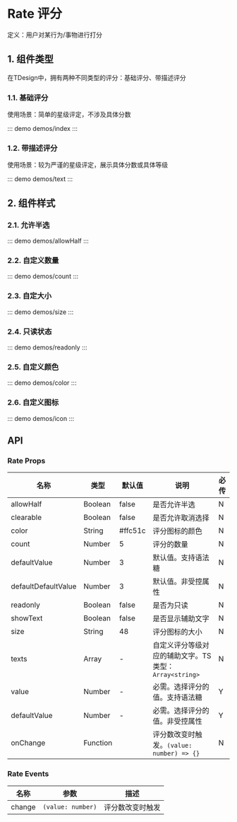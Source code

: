 # Rate 评分

定义：用户对某行为/事物进行打分

## 1. 组件类型

在TDesign中，拥有两种不同类型的评分：基础评分、带描述评分

### 1.1. 基础评分

使用场景：简单的星级评定，不涉及具体分数

::: demo demos/index
:::


### 1.2. 带描述评分

使用场景：较为严谨的星级评定，展示具体分数或具体等级

::: demo demos/text
:::


## 2. 组件样式

### 2.1. 允许半选

::: demo demos/allowHalf
:::


### 2.2. 自定义数量

::: demo demos/count
:::

### 2.3. 自定大小

::: demo demos/size
:::

### 2.4. 只读状态

::: demo demos/readonly
:::

### 2.5. 自定义颜色

::: demo demos/color
:::

### 2.6. 自定义图标

::: demo demos/icon
:::

## API

### Rate Props
名称 | 类型 | 默认值 | 说明 | 必传
-- | -- | -- | -- | --
allowHalf | Boolean | false | 是否允许半选 | N
clearable | Boolean | false | 是否允许取消选择 | N
color | String | #ffc51c | 评分图标的颜色 | N
count | Number | 5 | 评分的数量 | N
defaultValue | Number | 3 | 默认值。支持语法糖 | N
defaultDefaultValue | Number | 3 | 默认值。非受控属性 | N
readonly | Boolean | false | 是否为只读 | N
showText | Boolean | false | 是否显示辅助文字 | N
size | String | 48 | 评分图标的大小 | N
texts | Array | - | 自定义评分等级对应的辅助文字。TS 类型：`Array<string>` | N
value | Number | - | 必需。选择评分的值。支持语法糖 | Y
defaultValue | Number | - | 必需。选择评分的值。非受控属性 | Y
onChange | Function |  | 评分数改变时触发。`(value: number) => {}` | N

### Rate Events
名称 | 参数 | 描述
-- | -- | --
change | `(value: number)` | 评分数改变时触发
